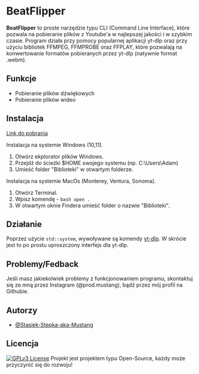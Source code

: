 # BeatFlipper

**BeatFlipper** to proste narzędzie typu CLI (Command Line Interface), które pozwala na
pobieranie plików z Youtube'a w najlepszej jakości i w szybkim czasie. Program działa przy pomocy popularnej aplikacji
yt-dlp oraz przy użyciu bibliotek
FFMPEG, FFMPROBE oraz FFPLAY, które pozwalają na konwertowanie formatów pobieranych przez yt-dlp (natywnie format
.webm).

## Funkcje

- Pobieranie plików dźwiękowych
- Pobieranie plików wideo

## Instalacja

[Link do pobrania](https://drive.google.com/drive/folders/1uWIYJ1pFIjjNIT9iuZuzKi_hM9il9phc?usp=share_link)

Instalacja na systemie Windows (10,11).

1. Otwórz ekplorator plików Windows.
2. Przejdź do ścieżki $HOME swojego systemu (np. C:\Users\Adam)
3. Umieść folder "Biblioteki" w otwartym folderze.

Instalacja na systemie MacOs (Monterey, Ventura, Sonoma).

1. Otwórz Terminal.
2. Wpisz komendę - `bash open .`
3. W otwartym oknie Findera umieść folder o nazwie "Biblioteki".

## Działanie

Poprzez użycie `std::system`, wywoływane są komendy [yt-dlp](https://github.com/yt-dlp/yt-dlp). W skrócie jest to po
prostu uproszczony interfejs dla yt-dlp.

## Problemy/Fedback

Jeśli masz jakiekolwiek problemy z funkcjonowaniem programu,
skontaktuj się ze mną przez Instagram (@prod.mustang), bądź przez mój
profil na Githubie.

## Autorzy

- [@Stasiek-Stepka-aka-Mustang](https://github.com/Stasiek-Stepka-aka-Mustang)

## Licencja

[![GPLv3 License](https://img.shields.io/badge/License-GPL%20v3-yellow.svg)](https://opensource.org/licenses/)
Projekt jest projektem typu Open-Source, każdy może przyczynić się do rozwoju!



